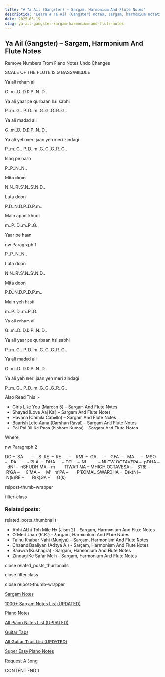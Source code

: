 ```yaml
---
title: "# Ya Ail (Gangster) – Sargam, Harmonium And Flute Notes"
description: "Learn # Ya Ail (Gangster) notes, sargam, harmonium notations and flute notes. Easy step-by-step tutorial for beginners."
date: 2025-05-19
slug: ya-ail-gangster-sargam-harmonium-and-flute-notes
---
```


## Ya Ail (Gangster) – Sargam, Harmonium And Flute Notes

Remove Numbers From Piano Notes
Undo Changes

SCALE OF THE FLUTE IS G BASS/MIDDLE

Ya ali reham ali

G..m..D..D.D.P..N..D..

Ya ali yaar pe qurbaan hai sabhi

P..m..G.. P..D..m..G..G..G..R..G..

Ya ali madad ali

G..m..D..D.D.P..N..D..

Ya ali yeh meri jaan yeh meri zindagi

P..m..G.. P..D..m..G..G..G..R..G..

Ishq pe haan

P..P..N..N..

Mita doon

N.N..R’.S’.N..S’.N.D..

Luta doon

P.D..N.D.P..D.P.m..

Main apani khudi

m..P..D..m..P..G..

Yaar pe haan

nw Paragraph 1

P..P..N..N..

Luta doon

N.N..R’.S’.N..S’.N.D..

Mita doon

P.D..N.D.P..D.P.m..

Main yeh hasti

m..P..D..m..P..G..

Ya ali reham ali

G..m..D..D.D.P..N..D..

Ya ali yaar pe qurbaan hai sabhi

P..m..G.. P..D..m..G..G..G..R..G..

Ya ali madad ali

G..m..D..D.D.P..N..D..

Ya ali yeh meri jaan yeh meri zindagi

P..m..G.. P..D..m..G..G..G..R..G..

Also Read This :-

* Girls Like You (Maroon 5) – Sargam And Flute Notes
* Shayad (Love Aaj Kal) – Sargam And Flute Notes
* Havana (Camila Cabello) – Sargam And Flute Notes
* Baarish Lete Aana (Darshan Raval) – Sargam And Flute Notes
* Pal Pal Dil Ke Paas (Kishore Kumar) – Sargam And Flute Notes

Where

nw Paragraph 2

DO –  SA       –    S  RE  –  RE      –    RMI  –  GA      –    GFA  –   MA      –  MSO  –   PA         – PLA  –  DHA      – DTI    –  NI          – NLOW OCTAVEPA –  pDHA –  dNI –  nSHUDH MA – m        TIWAR MA – MHIGH OCTAVESA –    S’RE –     R’GA –     G’MA –     M’   m’PA –       P’KOMAL SWARDHA –  D(k)NI –       N(k)RE –       R(k)GA –      G(k)

relpost-thumb-wrapper

filter-class

### Related posts:

related_posts_thumbnails

* Abhi Abhi Toh Mile Ho (Jism 2) - Sargam, Harmonium And Flute Notes
* O Meri Jaan (K.K.) - Sargam, Harmonium And Flute Notes
* Tainu Khabar Nahi (Munjya) - Sargam, Harmonium And Flute Notes
* Chaand Baaliyan (Aditya A.) - Sargam, Harmonium And Flute Notes
* Baawra (Kushagra) - Sargam, Harmonium And Flute Notes
* Zindagi Ke Safar Mein - Sargam, Harmonium And Flute Notes

close related_posts_thumbnails

close filter class

close relpost-thumb-wrapper

[Sargam Notes](https://www.notationsworld.com/sargam-notes.html)

[1000+ Sargam Notes List (UPDATED)](https://www.notationsworld.com/all-songs-list-sargam-notes.html)

[Piano Notes](https://www.notationsworld.com/piano-notes.html)

[All Piano Notes List (UPDATED)](https://www.notationsworld.com/all-songs-list-piano-notes.html)

[Guitar Tabs](https://www.notationsworld.com/guitar-tabs.html)

[All Guitar Tabs List (UPDATED)](https://www.notationsworld.com/all-songs-list-guitar-tabs.html)

[Super Easy Piano Notes](https://studywall.in/)

[Request A Song](https://www.notationsworld.com/request-a-song.html)

CONTENT END 1

